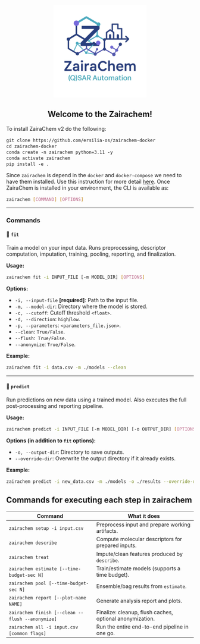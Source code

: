 <div id="top"></div>
<p align="center">
  <img src="/asset/zairachem_logo.png" height="250" alt="Zairachem logo">
</p>
<h2 align="center"> Welcome to the Zairachem!</h2>
To install ZairaChem v2 do the following:

``` 
git clone https://github.com/ersilia-os/zairachem-docker
cd zairachem-docker
conda create -n zairachem python=3.11 -y
conda activate zairachem
pip install -e .
```
Since `zairachem` is depend in the `docker` and `docker-compose` we need to have them installed. Use this instruction for more detail [here](https://docs.docker.com/engine/install/ubuntu/).
Once ZairaChem is installed in your environment, the CLI is available as:

```bash
zairachem [COMMAND] [OPTIONS]
```

---

### Commands

#### 🔹 `fit`

Train a model on your input data.
Runs preprocessing, descriptor computation, imputation, training, pooling, reporting, and finalization.

**Usage:**

```bash
zairachem fit -i INPUT_FILE [-m MODEL_DIR] [OPTIONS]
```

**Options:**

* `-i, --input-file` **\[required]**: Path to the input file.
* `-m, --model-dir`: Directory where the model is stored.
* `-c, --cutoff`: Cutoff threshold  `<float>`.
* `-d, --direction`: `high`/`low`.
* `-p, --parameters`: `<parameters_file.json>`.
* `--clean`: `True/False`.
* `--flush`:` True/False`.
* `--anonymize`: `True/False`.

**Example:**

```bash
zairachem fit -i data.csv -m ./models --clean
```

---

#### 🔹 `predict`

Run predictions on new data using a trained model.
Also executes the full post-processing and reporting pipeline.

**Usage:**

```bash
zairachem predict -i INPUT_FILE [-m MODEL_DIR] [-o OUTPUT_DIR] [OPTIONS]
```

**Options (in addition to `fit` options):**

* `-o, --output-dir`: Directory to save outputs.
* `--override-dir`: Overwrite the output directory if it already exists.

**Example:**

```bash
zairachem predict -i new_data.csv -m ./models -o ./results --override-dir
```

## Commands for executing each step in zairachem

| Command                                                     | What it does                                             |
| ----------------------------------------------------------- | -------------------------------------------------------- |
| `zairachem setup -i input.csv`                              | Preprocess input and prepare working artifacts.          |
| `zairachem describe`                                        | Compute molecular descriptors for prepared inputs.       |
| `zairachem treat`                                           | Impute/clean features produced by `describe`.            |
| `zairachem estimate [--time-budget-sec N]`                  | Train/estimate models (supports a time budget).          |
| `zairachem pool [--time-budget-sec N]`                      | Ensemble/bag results from `estimate`.                    |
| `zairachem report [--plot-name NAME]`                       | Generate analysis report and plots.                      |
| `zairachem finish [--clean --flush --anonymize]`            | Finalize: cleanup, flush caches, optional anonymization. |
| `zairachem all -i input.csv [common flags]`                 | Run the entire end-to-end pipeline in one go.            |
